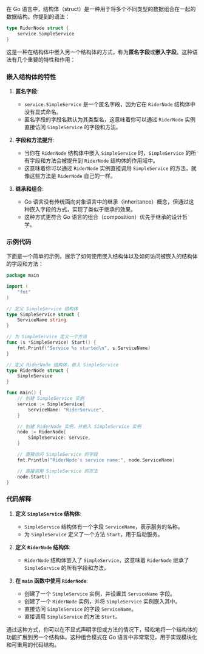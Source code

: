 在 Go 语言中，结构体（struct）是一种用于将多个不同类型的数据组合在一起的数据结构。你提到的语法：

```go
type RiderNode struct {
    service.SimpleService
}
```

这是一种在结构体中嵌入另一个结构体的方式，称为**匿名字段**或**嵌入字段**。这种语法有几个重要的特性和作用：

### 嵌入结构体的特性

1. **匿名字段**:
   - `service.SimpleService` 是一个匿名字段，因为它在 `RiderNode` 结构体中没有显式命名。
   - 匿名字段的字段名默认为其类型名，这意味着你可以通过 `RiderNode` 实例直接访问 `SimpleService` 的字段和方法。

2. **字段和方法提升**:
   - 当你在 `RiderNode` 结构体中嵌入 `SimpleService` 时，`SimpleService` 的所有字段和方法会被提升到 `RiderNode` 结构体的作用域中。
   - 这意味着你可以通过 `RiderNode` 实例直接调用 `SimpleService` 的方法，就像这些方法是 `RiderNode` 自己的一样。

3. **继承和组合**:
   - Go 语言没有传统面向对象语言中的继承（inheritance）概念，但通过这种嵌入字段的方式，实现了类似于继承的效果。
   - 这种方式更符合 Go 语言的组合（composition）优先于继承的设计哲学。

### 示例代码

下面是一个简单的示例，展示了如何使用嵌入结构体以及如何访问被嵌入的结构体的字段和方法：

```go
package main

import (
    "fmt"
)

// 定义 SimpleService 结构体
type SimpleService struct {
    ServiceName string
}

// 为 SimpleService 定义一个方法
func (s *SimpleService) Start() {
    fmt.Printf("Service %s started\n", s.ServiceName)
}

// 定义 RiderNode 结构体，嵌入 SimpleService
type RiderNode struct {
    SimpleService
}

func main() {
    // 创建 SimpleService 实例
    service := SimpleService{
        ServiceName: "RiderService",
    }

    // 创建 RiderNode 实例，并嵌入 SimpleService 实例
    node := RiderNode{
        SimpleService: service,
    }

    // 直接访问 SimpleService 的字段
    fmt.Println("RiderNode's service name:", node.ServiceName)

    // 直接调用 SimpleService 的方法
    node.Start()
}
```

### 代码解释

1. **定义 `SimpleService` 结构体**:
   - `SimpleService` 结构体有一个字段 `ServiceName`，表示服务的名称。
   - 为 `SimpleService` 定义了一个方法 `Start`，用于启动服务。

2. **定义 `RiderNode` 结构体**:
   - `RiderNode` 结构体嵌入了 `SimpleService`，这意味着 `RiderNode` 继承了 `SimpleService` 的所有字段和方法。

3. **在 `main` 函数中使用 `RiderNode`**:
   - 创建了一个 `SimpleService` 实例，并设置其 `ServiceName` 字段。
   - 创建了一个 `RiderNode` 实例，并将 `SimpleService` 实例嵌入其中。
   - 直接访问 `SimpleService` 的字段 `ServiceName`。
   - 直接调用 `SimpleService` 的方法 `Start`。

通过这种方式，你可以在不显式声明字段或方法的情况下，轻松地将一个结构体的功能扩展到另一个结构体。这种组合模式在 Go 语言中非常常见，用于实现模块化和可重用的代码结构。